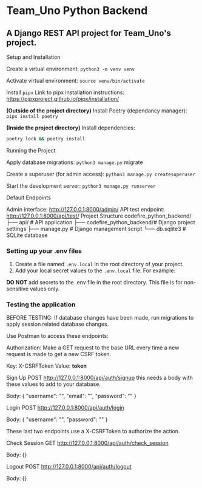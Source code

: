 # Team_Uno Python Backend

## A Django REST API project for Team_Uno's project.

Setup and Installation

Create a virtual environment: `python3 -m venv venv`

Activate virtual environment: `source venv/bin/activate`

Install `pipx`
Link to pipx installation instructions: https://pipxproject.github.io/pipx/installation/

**(Outside of the project directory)**
Install Poetry (dependancy manager): `pipx install poetry`

**(Inside the project directory)**
Install dependencies:

```bash
poetry lock && poetry install
```

Running the Project

Apply database migrations: `python3 manage.py` migrate

Create a superuser (for admin access): `python3 manage.py createsuperuser`

Start the development server: `python3 manage.py runserver`

Default Endpoints

Admin interface: http://127.0.0.1:8000/admin/
API test endpoint: http://127.0.0.1:8000/api/test/
Project Structure codefire_python_backend/ ├── api/ # API application ├── codefire_python_backend/# Django project settings ├── manage.py # Django management script └── db.sqlite3 # SQLite database

### Setting up your .env files

1. Create a file named `.env.local` in the root directory of your project.
2. Add your local secret values to the `.env.local` file. For example:

**DO NOT** add secrets to the .env file in the root directory. This file is for non-sensitive values only.

### Testing the application

BEFORE TESTING:
If database changes have been made, run migrations to apply session related database changes.

Use Postman to access these endpoints:

Authorization:
Make a GET request to the base URL every time a new request is made to get a new CSRF token.

Key: X-CSRFToken
Value: **token**

Sign Up
POST
<http://127.0.0.1:8000/api/auth/signup>
this needs a body with these values to add to your database.

Body:
{
"username": "",
"email": "",
"password": ""
}

Login
POST
<http://127.0.0.1:8000/api/auth/login>

Body:
{
"username": "",
"password": ""
}

These last two endpoints use a X-CSRFToken to authorize the action.

Check Session
GET
<http://127.0.0.1:8000/api/auth/check_session>

Body:
{}

Logout
POST
<http://127.0.0.1:8000/api/auth/logout>

Body:
{}